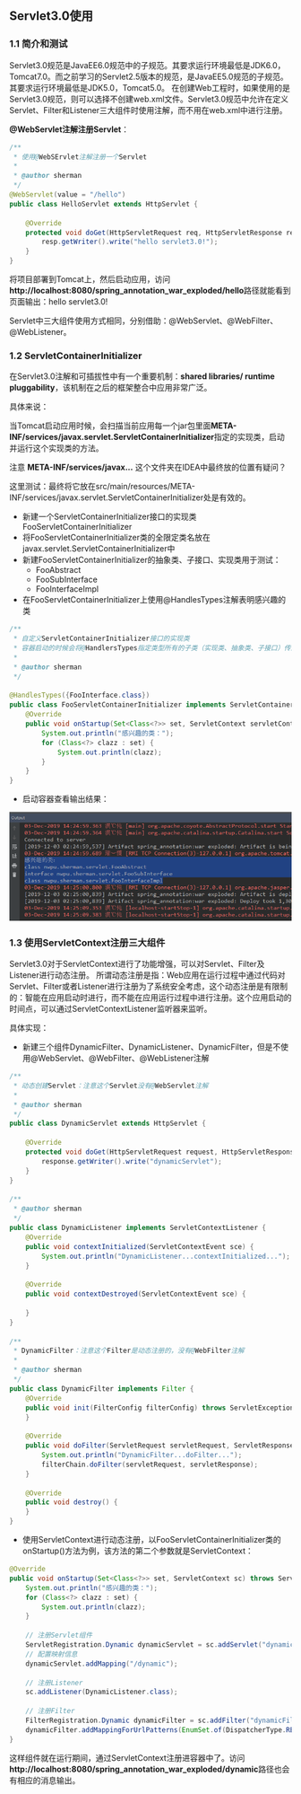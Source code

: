 ## Servlet3.0使用

### 1.1 简介和测试
Servlet3.0规范是JavaEE6.0规范中的子规范。其要求运行环境最低是JDK6.0，Tomcat7.0。而之前学习的Servlet2.5版本的规范，是JavaEE5.0规范的子规范。其要求运行环境最低是JDK5.0，Tomcat5.0。
在创建Web工程时，如果使用的是Servlet3.0规范，则可以选择不创建web.xml文件。Servlet3.0规范中允许在定义Servlet、Filter和Listener三大组件时使用注解，而不用在web.xml中进行注册。

**@WebServlet注解注册Servlet**：
```java
/**
 * 使用@WebSErvlet注解注册一个Servlet
 *
 * @author sherman
 */
@WebServlet(value = "/hello")
public class HelloServlet extends HttpServlet {

    @Override
    protected void doGet(HttpServletRequest req, HttpServletResponse resp) throws ServletException, IOException {
        resp.getWriter().write("hello servlet3.0!");
    }
}
```

将项目部署到Tomcat上，然后启动应用，访问**http://localhost:8080/spring_annotation_war_exploded/hello**路径就能看到
页面输出：hello servlet3.0!

Servlet中三大组件使用方式相同，分别借助：@WebServlet、@WebFilter、@WebListener。

### 1.2 ServletContainerInitializer
在Servlet3.0注解和可插拔性中有一个重要机制：**shared libraries/ runtime pluggability**，该机制在之后的框架整合中应用非常广泛。

具体来说：

当Tomcat启动应用时候，会扫描当前应用每一个jar包里面**META-INF/services/javax.servlet.ServletContainerInitializer**指定的实现类，启动
并运行这个实现类的方法。

注意 **META-INF/services/javax...** 这个文件夹在IDEA中最终放的位置有疑问？

这里测试：最终将它放在src/main/resources/META-INF/services/javax.servlet.ServletContainerInitializer处是有效的。

- 新建一个ServletContainerInitializer接口的实现类FooServletContainerInitializer
- 将FooServletContainerInitializer类的全限定类名放在javax.servlet.ServletContainerInitializer中
- 新建FooServletContainerInitializer的抽象类、子接口、实现类用于测试：
    - FooAbstract
    - FooSubInterface
    - FooInterfaceImpl
- 在FooServletContainerInitializer上使用@HandlesTypes注解表明感兴趣的类
```java
/**
 * 自定义ServletContainerInitializer接口的实现类
 * 容器启动的时候会将@HandlersTypes指定类型所有的子类（实现类、抽象类、子接口）传递过来
 *
 * @author sherman
 */

@HandlesTypes({FooInterface.class})
public class FooServletContainerInitializer implements ServletContainerInitializer {
    @Override
    public void onStartup(Set<Class<?>> set, ServletContext servletContext) throws ServletException {
        System.out.println("感兴趣的类：");
        for (Class<?> clazz : set) {
            System.out.println(clazz);
        }
    }
}
```
- 启动容器查看输出结果：

![](imgs/ServletContainerInitializer.png)

### 1.3 使用ServletContext注册三大组件
Servlet3.0对于ServletContext进行了功能增强，可以对Servlet、Filter及Listener进行动态注册。
所谓动态注册是指：Web应用在运行过程中通过代码对Servlet、Filter或者Listener进行注册为了系统安全考虑，这个动态注册是有限制的：智能在应用启动时进行，而不能在应用运行过程中进行注册。这个应用启动的时间点，可以通过ServletContextListener监听器来监听。

具体实现：
- 新建三个组件DynamicFilter、DynamicListener、DynamicFilter，但是不使用@WebServlet、@WebFilter、@WebListener注解
```java
/**
 * 动态创建Servlet：注意这个Servlet没有@WebServlet注解
 *
 * @author sherman
 */
public class DynamicServlet extends HttpServlet {

    @Override
    protected void doGet(HttpServletRequest request, HttpServletResponse response) throws ServletException, IOException {
        response.getWriter().write("dynamicServlet");
    }
}

/**
 * @author sherman
 */
public class DynamicListener implements ServletContextListener {
    @Override
    public void contextInitialized(ServletContextEvent sce) {
        System.out.println("DynamicListener...contextInitialized...");
    }

    @Override
    public void contextDestroyed(ServletContextEvent sce) {

    }
}

/**
 * DynamicFilter：注意这个Filter是动态注册的，没有@WebFilter注解
 *
 * @author sherman
 */
public class DynamicFilter implements Filter {
    @Override
    public void init(FilterConfig filterConfig) throws ServletException {
    }

    @Override
    public void doFilter(ServletRequest servletRequest, ServletResponse servletResponse, FilterChain filterChain) throws IOException, ServletException {
        System.out.println("DynamicFilter...doFilter...");
        filterChain.doFilter(servletRequest, servletResponse);
    }

    @Override
    public void destroy() {
    }
}
```
- 使用ServletContext进行动态注册，以FooServletContainerInitializer类的onStartup()方法为例，该方法的第二个参数就是ServletContext：
```java
@Override
public void onStartup(Set<Class<?>> set, ServletContext sc) throws ServletException {
    System.out.println("感兴趣的类：");
    for (Class<?> clazz : set) {
        System.out.println(clazz);
    }

    // 注册Servlet组件
    ServletRegistration.Dynamic dynamicServlet = sc.addServlet("dynamicServlet", new DynamicServlet());
    // 配置映射信息
    dynamicServlet.addMapping("/dynamic");

    // 注册Listener
    sc.addListener(DynamicListener.class);

    // 注册Filter
    FilterRegistration.Dynamic dynamicFilter = sc.addFilter("dynamicFilter", DynamicFilter.class);
    dynamicFilter.addMappingForUrlPatterns(EnumSet.of(DispatcherType.REQUEST), true, "/*");
}
```
这样组件就在运行期间，通过ServletContext注册进容器中了。访问**http://localhost:8080/spring_annotation_war_exploded/dynamic**路径也会有相应的消息输出。